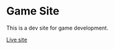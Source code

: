 # Game Site

This is a dev site for game development.

[Live site](https://badassbison.github.io/game-site/)
